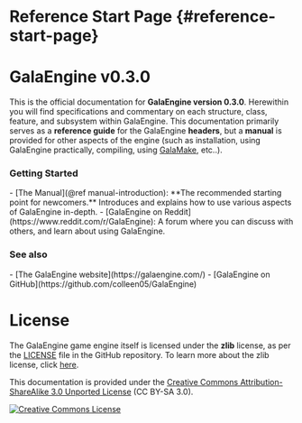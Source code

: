 # Reference Start Page {#reference-start-page}

# GalaEngine v0.3.0
This is the official documentation for **GalaEngine version 0.3.0**. Herewithin you will find specifications and commentary on each structure, class, feature, and subsystem within GalaEngine. This documentation primarily serves as a **reference guide** for the GalaEngine **headers**, but a **manual** is provided for other aspects of the engine (such as installation, using GalaEngine practically, compiling, using [GalaMake](https://github.com/colleen05/GalaMake), etc..).

<h3>Getting Started</h3>
- [The Manual](@ref manual-introduction): **The recommended starting point for newcomers.** Introduces and explains how to use various aspects of GalaEngine in-depth.
- [GalaEngine on Reddit](https://www.reddit.com/r/GalaEngine): A forum where you can discuss with others, and learn about using GalaEngine.

<h3>See also</h3>
- [The GalaEngine website](https://galaengine.com/)
- [GalaEngine on GitHub](https://github.com/colleen05/GalaEngine)


# License
The GalaEngine game engine itself is licensed under the **zlib** license, as per the [LICENSE](https://github.com/colleen05/GalaEngine/blob/main/LICENSE) file in the GitHub repository. To learn more about the zlib license, click [here](https://choosealicense.com/licenses/zlib/).

This documentation is provided under the [Creative Commons Attribution-ShareAlike 3.0 Unported License](https://creativecommons.org/licenses/by-sa/3.0/) (CC BY-SA 3.0).

<a rel="license" href="http://creativecommons.org/licenses/by-sa/3.0/" target="_blank"><img alt="Creative Commons License" style="border-width:0" src="https://i.creativecommons.org/l/by-sa/3.0/88x31.png" /></a>